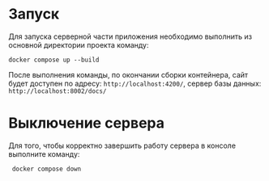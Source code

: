 # Запуск
 
Для запуска серверной части приложения необходимо выполнить из основной директории проекта команду:

    docker compose up --build
    
После выполнения команды, по окончании сборки контейнера, сайт будет доступен по адресу: `http://localhost:4200/`, сервер базы данных: `http://localhost:8002/docs/`

# Выключение сервера

Для того, чтобы корректно завершить работу сервера в консоле выполните команду:
    
     docker compose down

  
